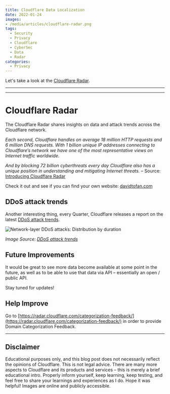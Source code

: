 ```yaml
---
title: Cloudflare Data Localization
date: 2022-01-24
images: 
- /media/articles/cloudflare-radar.png
tags:
  - Security
  - Privacy
  - Cloudflare
  - CyberSec
  - Data
  - Radar
categories:
  - Privacy
---
```


Let's take a look at the [Cloudflare Radar](https://radar.cloudflare.com/).

* * *
* * *

# Cloudflare Radar

The Cloudflare Radar shares insights on data and attack trends across the Cloudflare network.

_Each second, Cloudflare handles on average 18 million HTTP requests and 6 million DNS requests. With 1 billion unique IP addresses connecting to Cloudflare’s network we have one of the most representative views on Internet traffic worldwide._

_And by blocking 72 billion cyberthreats every day Cloudflare also has a unique position in understanding and mitigating Internet threats._ – Source: [Introducing Cloudflare Radar](https://blog.cloudflare.com/introducing-cloudflare-radar/)

Check it out and see if you can find your own website: [davidtofan.com](https://radar.cloudflare.com/domain/davidtofan.com)

## DDoS attack trends

Another interesting thing, every Quarter, Cloudflare releases a report on the latest [DDoS attack trends](https://radar.cloudflare.com/notebooks/ddos).

![Network-layer DDoS attacks: Distribution by duration](/media/articles/cloudflare-radar-network-layer-ddos-attack-chart.png)

_Image Source: [DDoS attack trends](https://radar.cloudflare.com/notebooks/ddos)_

## Future Improvements

It would be great to see more data become available at some point in the future, as well as to be able to use that data via API – essentially an open / public API.

Stay tuned for updates!

## Help Improve

Go to [https://radar.cloudflare.com/categorization-feedback/](https://radar.cloudflare.com/categorization-feedback/) in order to provide Domain Categorization Feedback.

* * *

## Disclaimer

Educational purposes only, and this blog post does not necessarily reflect the opinions of Cloudflare. This is not legal advice. There are many more aspects to Cloudflare and its products and services – this is merely a brief educational intro. Properly inform yourself, keep learning, keep testing, and feel free to share your learnings and experiences as I do. Hope it was helpful! Images are online and publicly accessible.
